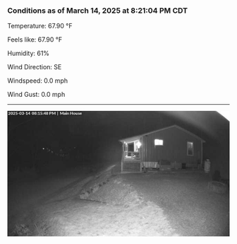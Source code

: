 ### Conditions as of March 14, 2025 at 8:21:04 PM CDT 

Temperature: 67.90 &deg;F

Feels like: 67.90 &deg;F

Humidity: 61%

Wind Direction: SE

Windspeed: 0.0 mph

Wind Gust: 0.0 mph

---

<img src="./images/latest.jpeg"/>

